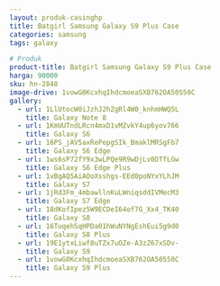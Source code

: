 ```yaml
---
layout: produk-casinghp
title: Batgirl Samsung Galaxy S9 Plus Case
categories: samsung
tags: galaxy

# Produk
product-title: Batgirl Samsung Galaxy S9 Plus Case
harga: 90000
sku: hn-2848
image-drive: 1vowG0KcxhqIhdcmoeaSXB762OA50550C
gallery:
  - url: 1LlUtocW0iJzhJ2hZgRl4W0_knhmHWQ5L
    title: Galaxy Note 8
  - url: 1KmUUTndLRcn4mxD1vMZvkY4up6yov766
    title: Galaxy S6
  - url: 16PS_jAV5axRePepgSIk_BmaklMRSgFb7
    title: Galaxy S6 Edge
  - url: 1ws6sP72fY9x3wLPQe9R9wDjLv0DTfLGw
    title: Galaxy S6 Edge Plus
  - url: 1vBgAQ5AiAOoXsshgs-EEd0poNYxYLhJM
    title: Galaxy S7
  - url: 1jRd3Fm_4mbawllnKuLWniqsddIVMecM3
    title: Galaxy S7 Edge
  - url: 18dKofIpez5W9ECDeI64of7G_Xx4_TK40
    title: Galaxy S8
  - url: 16TuqehSqHPDa01hWuNYNgEshEui5g9d0
    title: Galaxy S8 Plus
  - url: 19E1ytxLiwf8uTZx7uOZe-A3zZ67xSDv-
    title: Galaxy S9
  - url: 1vowG0KcxhqIhdcmoeaSXB762OA50550C
    title: Galaxy S9 Plus
---
```

